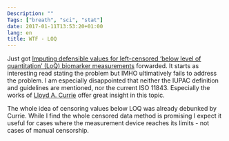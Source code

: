 ```yaml
---
Description: ""
Tags: ["breath", "sci", "stat"]
date: 2017-01-11T13:53:20+01:00
lang: en
title: WTF - LOQ
---
```


Just got [Imputing defensible values for left-censored ‘below level of
quantitation’ (LoQ) biomarker
measurements](http://dx.doi.org/10.1088/1752-7155/10/4/045001) forwarded.  It
starts as interesting read stating the problem but IMHO ultimatively fails to
address the problem.
I am especially disappointed that neither the IUPAC definition and guidelines
are mentioned, nor the current ISO 11843.  Especially the works of [Lloyd A.
Currie](https://scholar.google.at/scholar?q=lloyd+a+currie) offer great insight 
in this topic.

The whole idea of censoring values below LOQ was already debunked by Currie.
While I find the whole censored data method is promising I expect it useful for
cases where the measurement device reaches its limits - not cases of manual
censorship.

